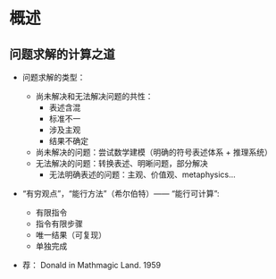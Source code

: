 # 概述
## 问题求解的计算之道
- 问题求解的类型：
  - 尚未解决和无法解决问题的共性：
    - 表述含混
    - 标准不一
    - 涉及主观
    - 结果不确定
  - 尚未解决的问题：尝试数学建模（明确的符号表述体系 + 推理系统）
  - 无法解决的问题：转换表述、明晰问题，部分解决
    - 无法明确表述的问题：主观、价值观、metaphysics...
    
- “有穷观点”，“能行方法”（希尔伯特）—— “能行可计算”:
  - 有限指令
  - 指令有限步骤
  - 唯一结果（可复现）
  - 单独完成
  
- 荐： Donald in Mathmagic Land. 1959

